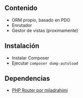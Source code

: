 ## Contenido
* ORM propio, basado en PDO
* Enrutador
* Gestor de vistas (proximamente)

## Instalación
* Instalar Composer
* Ejecutar `composer dump-autoload`

## Dependencias
* [PHP Router por miladrahimi](https://github.com/miladrahimi/phprouter)
